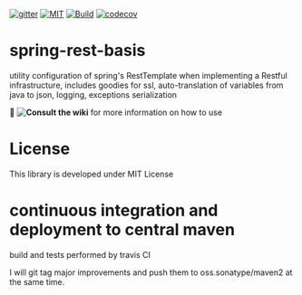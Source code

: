 [![gitter](https://badges.gitter.im/Join%20Chat.svg)](https://gitter.im/spring-rest-basis?utm_source=badge&utm_medium=badge&utm_campaign=pr-badge&utm_content=badge)
[![MIT](https://img.shields.io/npm/l/inferno.svg?style=flat-square)](https://github.com/zg2pro/spring-rest-basis/blob/master/LICENSE.md)
[![Build](https://travis-ci.org/zg2pro/spring-rest-basis.svg?branch=master)](https://travis-ci.org/zg2pro/spring-rest-basis)
[![codecov](https://codecov.io/gh/zg2pro/spring-rest-basis/branch/master/graph/badge.svg)](https://codecov.io/gh/zg2pro/spring-rest-basis/branch/master)

# spring-rest-basis
utility configuration of spring's RestTemplate when implementing a Restful infrastructure, includes goodies for ssl, 
auto-translation of variables from java to json, logging, exceptions serialization

:book: __![Consult the wiki](https://github.com/zg2pro/spring-rest-basis/wiki)__ for more information on how to use

# License

This library is developed under MIT License

# continuous integration and deployment to central maven

build and tests performed by travis CI

I will git tag major improvements and push them to oss.sonatype/maven2 at the same time.
